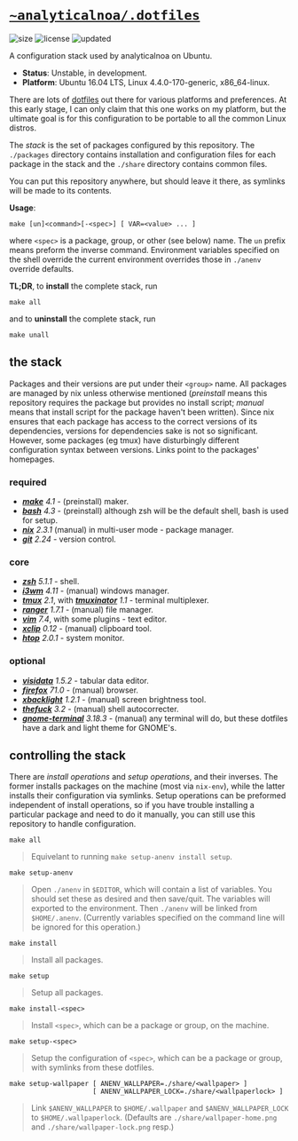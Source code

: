 # [`~analyticalnoa/.dotfiles`](https://github.com/analyticalnoa/dotfiles)
![size](https://img.shields.io/github/repo-size/analyticalnoa/dotfiles?label=size)
![license](https://img.shields.io/github/license/analyticalnoa/dotfiles)
![updated](https://img.shields.io/github/last-commit/analyticalnoa/dotfiles/develop?label=rev)

A configuration stack used by analyticalnoa on Ubuntu.

- __Status__: Unstable, in development.
- __Platform__: Ubuntu 16.04 LTS, Linux 4.4.0-170-generic, x86_64-linux.

There are lots of [dotfiles](https://dotfiles.github.io) out there for
various platforms and preferences. At this early stage, I can only claim that
this one works on my platform, but the ultimate goal is for this configuration
to be portable to all the common Linux distros.

The *stack* is the set of packages configured by this repository.
The `./packages` directory contains installation and configuration files for each
package in the stack and the `./share` directory contains common files.

You can put this repository anywhere, but should leave it there, as symlinks
will be made to its contents.

**Usage**:

    make [un]<command>[-<spec>] [ VAR=<value> ... ]

where `<spec>` is a package, group, or other (see below) name. The `un`
prefix means preform the inverse command. Environment variables specified on the
shell override the current environment overrides those in `./anenv` override
defaults.

**TL;DR**, to **install** the complete stack, run

    make all

and to **uninstall** the complete stack, run

    make unall


## the stack

Packages and their versions are put under their `<group>` name. All packages are
managed by nix unless otherwise mentioned (_preinstall_ means this repository
requires the package but provides no install script; _manual_ means that install
script for the package haven't been written). Since nix ensures that
each package has access to the correct versions of its dependencies, versions
for dependencies sake is not so significant. However, some packages (eg tmux)
have disturbingly different configuration syntax between versions. Links point
to the packages' homepages.

### required

- [_**make**_](https://www.gnu.org/software/make) _4.1_ - (preinstall) maker.
- [_**bash**_](https://www.gnu.org/software/bash/) _4.3_ - (preinstall)
  although zsh will be the default shell, bash is used for setup.
- [_**nix**_](https://nixos.org/) _2.3.1_ (manual) in multi-user mode - package
  manager.
- [_**git**_](https://git-scm.com) _2.24_ - version control.

### core

- [_**zsh**_](https://www.zsh.org/) _5.1.1_ - shell.
- [_**i3wm**_](https://i3wm.org/) _4.11_ - (manual) windows manager.
- [_**tmux**_](http://tmux.github.io/) _2.1_,
  with [_**tmuxinator**_](https://github.com/tmuxinator/tmuxinator) _1.1_ -
  terminal multiplexer.
- [_**ranger**_](https://ranger.github.io/) _1.7.1_ - (manual) file manager.
- [_**vim**_](https://www.vim.org/) _7.4_, with some plugins - text editor.
- [_**xclip**_](https://launchpad.net/xclip) _0.12_ - (manual) clipboard tool.
- [_**htop**_](https://hisham.hm/htop/) _2.0.1_ - system monitor.

### optional

- [_**visidata**_](http://visidata.org/) _1.5.2_ - tabular data editor.
- [_**firefox**_](https://www.mozilla.org/firefox/) _71.0_ - (manual) browser.
- [_**xbacklight**_](https://github.com/tcatm/xbacklight) _1.2.1_ - (manual)
  screen brightness tool.
- [_**thefuck**_](https://github.com/nvbn/thefuck) _3.2_ - (manual) shell
  autocorrecter.
- [_**gnome-terminal**_]() _3.18.3_ - (manual) any terminal will do, but these
  dotfiles have a dark and light theme for GNOME's.


## controlling the stack

There are _install operations_ and _setup operations_, and their inverses. The
former installs packages on the machine (most via `nix-env`), while the latter
installs their configuration via symlinks. Setup operations can be preformed
independent of install operations, so if you have trouble installing a
particular package and need to do it manually, you can still use this repository
to handle configuration.

    make all

> Equivelant to running `make setup-anenv install setup`.

    make setup-anenv

> Open `./anenv` in `$EDITOR`, which will contain a list of variables. You
> should set these as desired and then save/quit. The variables will exported to
> the environment. Then `./anenv` will be linked from `$HOME/.anenv`. (Currently
> variables specified on the command line will be ignored for this operation.)

    make install

> Install all packages.

    make setup

> Setup all packages.

    make install-<spec>

> Install `<spec>`, which can be a package or group, on the machine.

    make setup-<spec>

> Setup the configuration of `<spec>`, which can be a package or group, with
> symlinks from these dotfiles.

    make setup-wallpaper [ ANENV_WALLPAPER=./share/<wallpaper> ]
                         [ ANENV_WALLPAPER_LOCK=./share/<wallpaperlock> ]

> Link `$ANENV_WALLPAPER` to `$HOME/.wallpaper` and `$ANENV_WALLPAPER_LOCK` to
> `$HOME/.wallpaperlock`. (Defaults are `./share/wallpaper-home.png` and
> `./share/wallpaper-lock.png` resp.)
